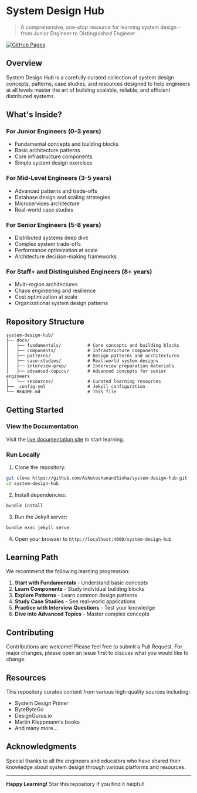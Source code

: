 # System Design Hub

> A comprehensive, one-stop resource for learning system design - from Junior Engineer to Distinguished Engineer

[![GitHub Pages](https://img.shields.io/badge/docs-live-brightgreen)](https://AshutoshanandSinha.github.io/system-design-hub)

## Overview

System Design Hub is a carefully curated collection of system design concepts, patterns, case studies, and resources designed to help engineers at all levels master the art of building scalable, reliable, and efficient distributed systems.

## What's Inside?

### For Junior Engineers (0-3 years)
- Fundamental concepts and building blocks
- Basic architecture patterns
- Core infrastructure components
- Simple system design exercises

### For Mid-Level Engineers (3-5 years)
- Advanced patterns and trade-offs
- Database design and scaling strategies
- Microservices architecture
- Real-world case studies

### For Senior Engineers (5-8 years)
- Distributed systems deep dive
- Complex system trade-offs
- Performance optimization at scale
- Architecture decision-making frameworks

### For Staff+ and Distinguished Engineers (8+ years)
- Multi-region architectures
- Chaos engineering and resilience
- Cost optimization at scale
- Organizational system design patterns

## Repository Structure

```
system-design-hub/
├── docs/
│   ├── fundamentals/          # Core concepts and building blocks
│   ├── components/            # Infrastructure components
│   ├── patterns/              # Design patterns and architectures
│   ├── case-studies/          # Real-world system designs
│   ├── interview-prep/        # Interview preparation materials
│   ├── advanced-topics/       # Advanced concepts for senior engineers
│   └── resources/             # Curated learning resources
├── _config.yml                # Jekyll configuration
└── README.md                  # This file
```

## Getting Started

### View the Documentation

Visit the [live documentation site](https://AshutoshanandSinha.github.io/system-design-hub) to start learning.

### Run Locally

1. Clone the repository:
```bash
git clone https://github.com/AshutoshanandSinha/system-design-hub.git
cd system-design-hub
```

2. Install dependencies:
```bash
bundle install
```

3. Run the Jekyll server:
```bash
bundle exec jekyll serve
```

4. Open your browser to `http://localhost:4000/system-design-hub`

## Learning Path

We recommend the following learning progression:

1. **Start with Fundamentals** - Understand basic concepts
2. **Learn Components** - Study individual building blocks
3. **Explore Patterns** - Learn common design patterns
4. **Study Case Studies** - See real-world applications
5. **Practice with Interview Questions** - Test your knowledge
6. **Dive into Advanced Topics** - Master complex concepts

## Contributing

Contributions are welcome! Please feel free to submit a Pull Request. For major changes, please open an issue first to discuss what you would like to change.

## Resources

This repository curates content from various high-quality sources including:
- System Design Primer
- ByteByteGo
- DesignGurus.io
- Martin Kleppmann's books
- And many more...

## Acknowledgments

Special thanks to all the engineers and educators who have shared their knowledge about system design through various platforms and resources.

---

**Happy Learning!** Star this repository if you find it helpful!

